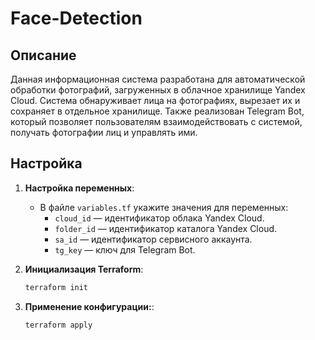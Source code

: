 # Face-Detection

## Описание

Данная информационная система разработана для автоматической обработки фотографий, загруженных в облачное хранилище Yandex Cloud. Система обнаруживает лица на фотографиях, вырезает их и сохраняет в отдельное хранилище. Также реализован Telegram Bot, который позволяет пользователям взаимодействовать с системой, получать фотографии лиц и управлять ими.

## Настройка

1. **Настройка переменных**:
   - В файле `variables.tf` укажите значения для переменных:
     - `cloud_id` — идентификатор облака Yandex Cloud.
     - `folder_id` — идентификатор каталога Yandex Cloud.
     - `sa_id` — идентификатор сервисного аккаунта.
     - `tg_key` — ключ для Telegram Bot.

2. **Инициализация Terraform**:
   ```bash
   terraform init
   
3. **Применение конфигурации:**:
   ```bash
   terraform apply

